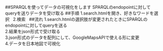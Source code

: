##SPARQLを使ってデータの可視化をします
SPARQLのendopointに対してqueryを送りデータを受け取る
##手順
1.search.htmlを開き、好きなワードを選択  
2.検索  
##流れ
1.search.htmlの選択肢が変更されたときにSPARQLのendopointに対してqueryを送る  
2.結果をjson形式で受け取る  
3.json形式のデータを配列にして、GoogleMapsAPIで使える形に変更  
4.データを日本地図で可視化  
